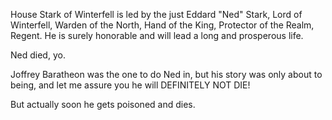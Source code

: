 House Stark of Winterfell is led by the just Eddard "Ned" Stark, Lord of
Winterfell, Warden of the North, Hand of the King, Protector of the Realm,
Regent.  He is surely honorable and will lead a long and prosperous life.

Ned died, yo.

Joffrey Baratheon was the one to do Ned in, but his story was only about to
being, and let me assure you he will DEFINITELY NOT DIE!

But actually soon he gets poisoned and dies.
